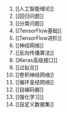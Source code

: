 1. [[人工智能绪论]]
2. [[回归问题]]
3. [[分类问题]]
4. [[TensorFlow基础]]
5. [[TensorFlow进阶]]
6. [[神经网络]]
7. [[反向传播算法]]
8. [[Keras高级接口]]
9. [[过拟合]]
10. [[卷积神经网络]]
11. [[循环圣经网络]]
12. [[自编码器]]
13. [[强化学习]]
14. [[自定义数据集]]